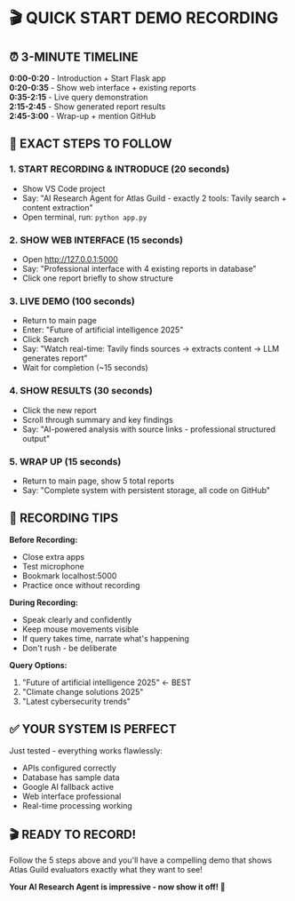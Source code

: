 # 🎬 QUICK START DEMO RECORDING

## ⏰ 3-MINUTE TIMELINE

**0:00-0:20** - Introduction + Start Flask app  
**0:20-0:35** - Show web interface + existing reports  
**0:35-2:15** - Live query demonstration  
**2:15-2:45** - Show generated report results  
**2:45-3:00** - Wrap-up + mention GitHub  

## 🚀 EXACT STEPS TO FOLLOW

### 1. START RECORDING & INTRODUCE (20 seconds)
- Show VS Code project
- Say: "AI Research Agent for Atlas Guild - exactly 2 tools: Tavily search + content extraction"
- Open terminal, run: `python app.py`

### 2. SHOW WEB INTERFACE (15 seconds)  
- Open http://127.0.0.1:5000
- Say: "Professional interface with 4 existing reports in database"
- Click one report briefly to show structure

### 3. LIVE DEMO (100 seconds)
- Return to main page
- Enter: "Future of artificial intelligence 2025"
- Click Search
- Say: "Watch real-time: Tavily finds sources → extracts content → LLM generates report"
- Wait for completion (~15 seconds)

### 4. SHOW RESULTS (30 seconds)
- Click the new report
- Scroll through summary and key findings
- Say: "AI-powered analysis with source links - professional structured output"

### 5. WRAP UP (15 seconds)
- Return to main page, show 5 total reports
- Say: "Complete system with persistent storage, all code on GitHub"

## 🎯 RECORDING TIPS

**Before Recording:**
- Close extra apps
- Test microphone
- Bookmark localhost:5000
- Practice once without recording

**During Recording:**
- Speak clearly and confidently
- Keep mouse movements visible
- If query takes time, narrate what's happening
- Don't rush - be deliberate

**Query Options:**
1. "Future of artificial intelligence 2025" ← BEST
2. "Climate change solutions 2025" 
3. "Latest cybersecurity trends"

## ✅ YOUR SYSTEM IS PERFECT

Just tested - everything works flawlessly:
- APIs configured correctly
- Database has sample data  
- Google AI fallback active
- Web interface professional
- Real-time processing working

## 🎬 READY TO RECORD!

Follow the 5 steps above and you'll have a compelling demo that shows Atlas Guild evaluators exactly what they want to see!

**Your AI Research Agent is impressive - now show it off! 🚀**